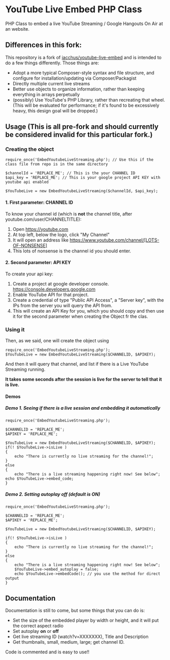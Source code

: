 # YouTube Live Embed PHP Class

PHP Class to embed a live YouTube Streaming / Google Hangouts On Air at an website.

## Differences in this fork:

This repository is a fork of [iacchus/youtube-live-embed](https://github.com/iacchus/youtube-live-embed/network) and is intended to do a few things differently.  Those things are:

 - Adopt a more typical Composer-style syntax and file structure, and configure for installation/updating via Composer/Packagist
 - Directly multiple current live streams
 - Better use objects to organize information, rather than keeping everything in arrays perpetually
 - (possibly) Use YouTube's PHP Library, rather than recreating that wheel.  (This will be evaluated for performance; if it's found to be excessively heavy, this design goal will be dropped.)

## Usage (This is all pre-fork and should currently be considered invalid for this particular fork.)

### Creating the object

    require_once('EmbedYoutubeLiveStreaming.php'); // Use this if the class file from repo is in the same directory
    
    $channelId = 'REPLACE_ME'; // This is the your CHANNEL ID
    $api_key = 'REPLACE_ME'; // This is your google project API KEY with youtube api enabled
    
    $YouTubeLive = new EmbedYoutubeLiveStreaming($channelId, $api_key);

#### 1. First parameter: CHANNEL ID

To know your channel id (which is **not** the channel title, after youtube.com/user/CHANNELTITLE):

1. Open https://youtube.com
2. At top left, below the logo, click "My Channel"
3. It will open an address like https://www.youtube.com/channel/[LOTS-OF-NONSENSE]
4. This lots of nonsense is the channel id you should enter.


#### 2. Second parameter: API KEY

To create your api key:

1. Create a project at google developer console. https://console.developers.google.com
2. Enable YouTube API for that project.
3. Create a credential  of type "Public API Access", a "Server key", with the IPs from the server you will query the API from.
4. This will create an API Key for you, which you should copy and then use it for the second parameter when creating the Object fr the clas.

### Using it

Then, as we said, one will create the object using

    require_once('EmbedYoutubeLiveStreaming.php'); 
    $YouTubeLive = new EmbedYoutubeLiveStreaming($CHANNELID, $APIKEY);

And then it will query that channel, and list if there is a Live YouTube Streaming running.

**It takes some seconds after the session is live for the server to tell that it is live.**

#### Demos

##### Demo 1. Seeing if there is a live session and embedding it automatically

    require_once('EmbedYoutubeLiveStreaming.php'); 
    
    $CHANNELID = 'REPLACE_ME';
    $APIKEY = 'REPLACE_ME';
    
    $YouTubeLive = new EmbedYoutubeLiveStreaming($CHANNELID, $APIKEY);
    if(! $YouTubeLive->isLive )
    {
        echo "There is currently no live streaming for the channel!";
    }
    else
    {
        echo "There is a live streaming happening right now! See below";
	echo $YouTubeLive->embed_code;
    }

##### Demo 2. Setting autoplay off (default is **ON**)

    require_once('EmbedYoutubeLiveStreaming.php');
    
    $CHANNELID = 'REPLACE_ME';
    $APIKEY = 'REPLACE_ME';
    
    $YouTubeLive = new EmbedYoutubeLiveStreaming($CHANNELID, $APIKEY);

    if(! $YouTubeLive->isLive )
    {
        echo "There is currently no live streaming for the channel!";
    }
    else
    {
        echo "There is a live streaming happening right now! See below";
        $YouTubeLive->embed_autoplay = false;
        echo $YouTubeLive->embedCode(); // you use the method for direct output
    }

## Documentation

Documentation is still to come, but some things that you can do is:

* Set the size of the embedded player by width or height, and it will put the correct aspect radio
* Set autoplay **on** or **off**
* Get live streaming ID (watch?v=XXXXXXX), Title and Description
* Get thumbnails, small, medium, large; get channel ID.

Code is commented and is easy to use!!
